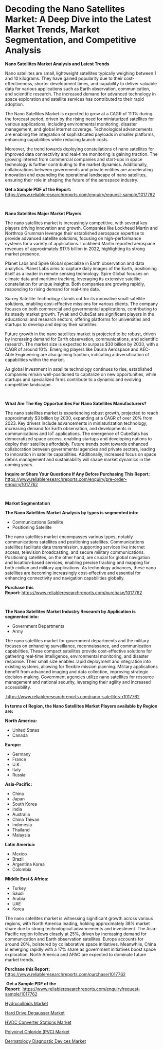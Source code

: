 <p><h1>Decoding the Nano Satellites Market: A Deep Dive into the Latest Market Trends, Market Segmentation, and Competitive Analysis</h1></p><p><strong>Nano Satellites Market Analysis and Latest Trends</strong></p>
<p><p>Nano satellites are small, lightweight satellites typically weighing between 1 and 10 kilograms. They have gained popularity due to their cost-effectiveness, shorter development times, and capability to deliver valuable data for various applications such as Earth observation, communication, and scientific research. The increased demand for advanced technology in space exploration and satellite services has contributed to their rapid adoption.</p><p>The Nano Satellites Market is expected to grow at a CAGR of 11.1% during the forecast period, driven by the rising need for miniaturized satellites for various applications, including environmental monitoring, disaster management, and global internet coverage. Technological advancements are enabling the integration of sophisticated payloads in smaller platforms, enhancing capabilities while reducing launch costs.</p><p>Moreover, the trend towards deploying constellations of nano satellites for improved data connectivity and real-time monitoring is gaining traction. The growing interest from commercial companies and start-ups in space technology is further contributing to the market dynamics. Additionally, collaborations between governments and private entities are accelerating innovation and expanding the operational landscape of nano satellites, ensuring their role in shaping the future of the aerospace industry.</p></p>
<p><strong>Get a Sample PDF of the Report:&nbsp;</strong> <a href="https://www.reliableresearchreports.com/enquiry/request-sample/1017762?utm_campaign=33&utm_medium=2&utm_source=Github&utm_content=ia&utm_term=21032025&utm_id=nano-satellites">https://www.reliableresearchreports.com/enquiry/request-sample/1017762</a></p>
<p>&nbsp;</p>
<p><strong>Nano Satellites Major Market Players</strong></p>
<p><p>The nano satellites market is increasingly competitive, with several key players driving innovation and growth. Companies like Lockheed Martin and Northrop Grumman leverage their established aerospace expertise to provide advanced satellite solutions, focusing on high-performance systems for a variety of applications. Lockheed Martin reported aerospace revenues of approximately $17.5 billion in 2022, highlighting its strong market presence.</p><p>Planet Labs and Spire Global specialize in Earth observation and data analytics. Planet Labs aims to capture daily images of the Earth, positioning itself as a leader in remote sensing technology. Spire Global focuses on climate data and maritime tracking, leveraging its extensive satellite constellation for unique insights. Both companies are growing rapidly, responding to rising demand for real-time data.</p><p>Surrey Satellite Technology stands out for its innovative small satellite solutions, enabling cost-effective missions for various clients. The company focuses on both commercial and governmental applications, contributing to its steady market growth. Tyvak and CubeSat are significant players in the educational and research sectors, offering platforms for universities and startups to develop and deploy their satellites. </p><p>Future growth in the nano satellites market is projected to be robust, driven by increasing demand for Earth observation, communications, and scientific research. The market size is expected to surpass $30 billion by 2030, with a CAGR of around 10%. Emerging players like Dauria Aerospace and AEC-Able Engineering are also gaining traction, indicating a diversification of capabilities within the market.</p><p>As global investment in satellite technology continues to rise, established companies remain well-positioned to capitalize on new opportunities, while startups and specialized firms contribute to a dynamic and evolving competitive landscape.</p></p>
<p>&nbsp;</p>
<p><strong>What Are The Key Opportunities For Nano Satellites Manufacturers?</strong></p>
<p><p>The nano satellites market is experiencing robust growth, projected to reach approximately $3 billion by 2030, expanding at a CAGR of over 20% from 2023. Key drivers include advancements in miniaturization technology, increasing demand for Earth observation, and developments in communications and IoT applications. The emergence of CubeSats has democratized space access, enabling startups and developing nations to deploy their satellites affordably. Future trends point towards enhanced collaboration between governmental agencies and private sectors, leading to innovation in satellite capabilities. Additionally, increased focus on space debris management and sustainability will shape market dynamics in the coming years.</p></p>
<p><strong>Inquire or Share Your Questions If Any Before Purchasing This Report:</strong> <a href="https://www.reliableresearchreports.com/enquiry/pre-order-enquiry/1017762?utm_campaign=33&utm_medium=2&utm_source=Github&utm_content=ia&utm_term=21032025&utm_id=nano-satellites">https://www.reliableresearchreports.com/enquiry/pre-order-enquiry/1017762</a></p>
<p>&nbsp;</p>
<p><strong>Market Segmentation</strong></p>
<p><strong>The Nano Satellites Market Analysis by types is segmented into:</strong></p>
<p><ul><li>Communications Satellite</li><li>Positioning Satellite</li></ul></p>
<p><p>The nano satellites market encompasses various types, notably communications satellites and positioning satellites. Communications satellites facilitate data transmission, supporting services like internet access, television broadcasting, and secure military communications. Positioning satellites, on the other hand, are crucial for global navigation and location-based services, enabling precise tracking and mapping for both civilian and military applications. As technology advances, these nano satellites are becoming increasingly cost-effective and essential for enhancing connectivity and navigation capabilities globally.</p></p>
<p><strong>Purchase this Report:&nbsp;</strong><a href="https://www.reliableresearchreports.com/purchase/1017762?utm_campaign=33&utm_medium=2&utm_source=Github&utm_content=ia&utm_term=21032025&utm_id=nano-satellites">https://www.reliableresearchreports.com/purchase/1017762</a></p>
<p>&nbsp;</p>
<p><strong>The Nano Satellites Market Industry Research by Application is segmented into:</strong></p>
<p><ul><li>Government Departments</li><li>Army</li></ul></p>
<p><p>The nano satellites market for government departments and the military focuses on enhancing surveillance, reconnaissance, and communication capabilities. These compact satellites provide cost-effective solutions for gathering real-time intelligence, environmental monitoring, and disaster response. Their small size enables rapid deployment and integration into existing systems, allowing for flexible mission planning. Military applications benefit from advanced imaging and data collection, improving strategic decision-making. Government agencies utilize nano satellites for resource management and national security, leveraging their agility and increased accessibility.</p></p>
<p><a href="https://www.reliableresearchreports.com/nano-satellites-r1017762?utm_campaign=33&utm_medium=2&utm_source=Github&utm_content=ia&utm_term=21032025&utm_id=nano-satellites">&nbsp;https://www.reliableresearchreports.com/nano-satellites-r1017762</a></p>
<p><strong>In terms of Region, the Nano Satellites Market Players available by Region are:</strong></p>
<p>
    <p> <strong> North America: </strong>
        <ul>
            <li>United States</li>
            <li>Canada</li>
        </ul>
        </p> 
    <p> <strong> Europe: </strong>
        <ul>
            <li>Germany</li>
            <li>France</li>
            <li>U.K.</li>
            <li>Italy</li>
            <li>Russia</li>
        </ul>
        </p> 
    <p> <strong> Asia-Pacific: </strong>
        <ul>
            <li>China</li>
            <li>Japan</li>
            <li>South Korea</li>
            <li>India</li>
            <li>Australia</li>
            <li>China Taiwan</li>
            <li>Indonesia</li>
            <li>Thailand</li>
            <li>Malaysia</li>
        </ul>
        </p> 
    <p> <strong> Latin America: </strong>
        <ul>
            <li>Mexico</li>
            <li>Brazil</li>
            <li>Argentina Korea</li>
            <li>Colombia</li>
        </ul>
        </p> 
    <p> <strong> Middle East & Africa: </strong>
        <ul>
            <li>Turkey</li>
            <li>Saudi</li>
            <li>Arabia</li>
            <li>UAE</li>
            <li>Korea</li>
        </ul>
    </p>
    </p>
<p><p>The nano satellites market is witnessing significant growth across various regions, with North America leading, holding approximately 38% market share due to strong technological advancements and investment. The Asia-Pacific region follows closely at 25%, driven by increasing demand for communication and Earth observation satellites. Europe accounts for around 20%, bolstered by collaborative space initiatives. Meanwhile, China is emerging rapidly with a 17% share as government initiatives boost space exploration. North America and APAC are expected to dominate future market trends.</p></p>
<p><strong>Purchase this Report: </strong><a href="https://www.reliableresearchreports.com/purchase/1017762?utm_campaign=33&utm_medium=2&utm_source=Github&utm_content=ia&utm_term=21032025&utm_id=nano-satellites">https://www.reliableresearchreports.com/purchase/1017762</a></p>
<p>&nbsp;<strong>Get a Sample PDF of the Report:&nbsp;&nbsp;</strong><a href="https://www.reliableresearchreports.com/enquiry/request-sample/1017762?utm_campaign=33&utm_medium=2&utm_source=Github&utm_content=ia&utm_term=21032025&utm_id=nano-satellites">https://www.reliableresearchreports.com/enquiry/request-sample/1017762</a></p>
<p><strong></strong></p>
<p><p><a href="https://github.com/castoriffic/Market-Research-Report-List-6/blob/main/hydrocolloids-market.md?utm_campaign=33&utm_medium=2&utm_source=Github&utm_content=ia&utm_term=21032025&utm_id=nano-satellites">Hydrocolloids Market</a></p><p><a href="https://github.com/baetahassaz6/Market-Research-Report-List-1/blob/main/hard-drive-degausser-market.md?utm_campaign=33&utm_medium=2&utm_source=Github&utm_content=ia&utm_term=21032025&utm_id=nano-satellites">Hard Drive Degausser Market</a></p><p><a href="https://github.com/koskasislo39/Market-Research-Report-List-1/blob/main/hvdc-converter-stations-market.md?utm_campaign=33&utm_medium=2&utm_source=Github&utm_content=ia&utm_term=21032025&utm_id=nano-satellites">HVDC Converter Stations Market</a></p><p><a href="https://github.com/seyalshudae7/Market-Research-Report-List-1/blob/main/polyvinyl-chloride-pvc-market.md?utm_campaign=33&utm_medium=2&utm_source=Github&utm_content=ia&utm_term=21032025&utm_id=nano-satellites">Polyvinyl Chloride (PVC) Market</a></p><p><a href="https://github.com/oliffzillamv/Market-Research-Report-List-1/blob/main/dermatology-diagnostic-devices-market.md?utm_campaign=33&utm_medium=2&utm_source=Github&utm_content=ia&utm_term=21032025&utm_id=nano-satellites">Dermatology Diagnostic Devices Market</a></p></p>